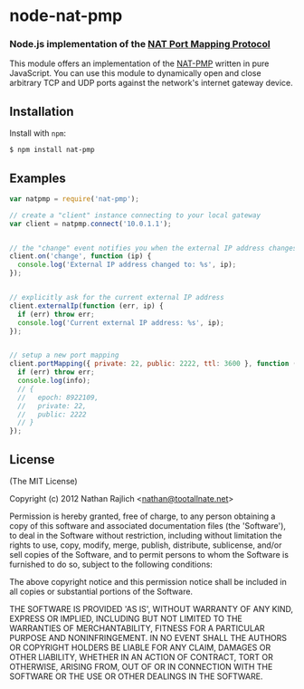 node-nat-pmp
============
### Node.js implementation of the [NAT Port Mapping Protocol][wikipedia]

This module offers an implementation of the [NAT-PMP][protocol] written in
pure JavaScript. You can use this module to dynamically open and close arbitrary
TCP and UDP ports against the network's internet gateway device.


Installation
------------

Install with `npm`:

``` bash
$ npm install nat-pmp
```


Examples
--------

``` js
var natpmp = require('nat-pmp');

// create a "client" instance connecting to your local gateway
var client = natpmp.connect('10.0.1.1');


// the "change" event notifies you when the external IP address changes
client.on('change', function (ip) {
  console.log('External IP address changed to: %s', ip);
});


// explicitly ask for the current external IP address
client.externalIp(function (err, ip) {
  if (err) throw err;
  console.log('Current external IP address: %s', ip);
});


// setup a new port mapping
client.portMapping({ private: 22, public: 2222, ttl: 3600 }, function (err, info) {
  if (err) throw err;
  console.log(info);
  // {
  //   epoch: 8922109,
  //   private: 22,
  //   public: 2222
  // }
});
```


License
-------

(The MIT License)

Copyright (c) 2012 Nathan Rajlich &lt;nathan@tootallnate.net&gt;

Permission is hereby granted, free of charge, to any person obtaining
a copy of this software and associated documentation files (the
'Software'), to deal in the Software without restriction, including
without limitation the rights to use, copy, modify, merge, publish,
distribute, sublicense, and/or sell copies of the Software, and to
permit persons to whom the Software is furnished to do so, subject to
the following conditions:

The above copyright notice and this permission notice shall be
included in all copies or substantial portions of the Software.

THE SOFTWARE IS PROVIDED 'AS IS', WITHOUT WARRANTY OF ANY KIND,
EXPRESS OR IMPLIED, INCLUDING BUT NOT LIMITED TO THE WARRANTIES OF
MERCHANTABILITY, FITNESS FOR A PARTICULAR PURPOSE AND NONINFRINGEMENT.
IN NO EVENT SHALL THE AUTHORS OR COPYRIGHT HOLDERS BE LIABLE FOR ANY
CLAIM, DAMAGES OR OTHER LIABILITY, WHETHER IN AN ACTION OF CONTRACT,
TORT OR OTHERWISE, ARISING FROM, OUT OF OR IN CONNECTION WITH THE
SOFTWARE OR THE USE OR OTHER DEALINGS IN THE SOFTWARE.


[wikipedia]: http://wikipedia.org/wiki/NAT_Port_Mapping_Protocol
[protocol]: http://tools.ietf.org/html/draft-cheshire-nat-pmp-03
